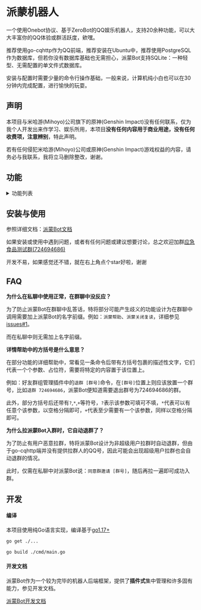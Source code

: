 # 派蒙机器人

一个使用Onebot协议、基于ZeroBot的QQ娱乐机器人，支持20余种功能，可以大大丰富你的QQ体验或群活跃度，欸嘿。

推荐使用go-cqhttp作为QQ前端，推荐安装在Ubuntu中，推荐使用PostgreSQL作为数据库，但若你没有数据库基础也无需担心，派蒙Bot支持SQLite：一种轻型、无需配置的单文件式数据库。

安装与配置时需要少量的命令行操作基础，一般来说，计算机纯小白也可以在30分钟内完成配置，进行愉快的玩耍。

## 声明

本项目与米哈游(Mihoyo)公司旗下的原神(Genshin Impact)没有任何联系，仅为我个人开发出来作学习、娱乐所用，本项目**没有任何内容用于商业用途，没有任何收费项，注意辨别**，特此声明。

若有任何侵犯米哈游(Mihoyo)公司或原神(Genshin Impact)游戏权益的内容，请务必与我联系，我将立马删除整改，谢谢。

## 功能

<details>
<summary>功能列表</summary>

行尾括号内为插件Key，对应着配置文件config-plugin.yaml中各个插件的根配置项key

### 基本功能
- [x] 权限管理与鉴权 (auth)：各功能可分权限使用
- [x] 功能开关与封(解)禁 (ban)：可按功能封人、封群
- [x] 加群\好友申请事件处理\推送 (event)
- [x] 帮助 (help)
- [x] 功能CD限流 (limiter)
- [x] 用户昵称系统 (nickname)
- [x] 签到与财富 (sc)

### 一般功能
- [x] 聊天\自定义问答 (chat)：具有强大的文件问答集自定义功能
- [x] 定期提醒 (note)：定时定点或指定间隔提醒，支持CRON
- [x] 联系管理员 (contact)
- [x] 复读 (echo)
- [x] 控制命令 (inspection)：自检、重启、检查更新等
- [x] 功能使用统计 (statistic)：可分人分日统计
- [x] 网易云评论 (netease)
- [x] 点歌 (music)
- [x] 随机\随机数 (random)
- [x] 漂流瓶 (bottle)
- [x] 戳一戳 (poke)：可自行配置回答，还支持多种动作

### 原神相关
- [x] 今日可肝素材查询 (genshin_resource)
- [x] 模拟原神抽卡 (genshin_draw)
- [x] 米游社管理 (genshin_cookie)
- [x] 米游社签到 (genshin_sign)
- [x] 原神便笺查询 (genshin_query)

### 实用工具
- [x] B站订阅 (bilibili)：UP主、番剧、直播更新时自动推送
- [x] 翻译 (translate)：甚至支持文言文
- [x] 纯小写缩写翻译 (hhsh)
- [x] 搜梗 (geng)
- [x] 识图搜番 (whatanime)
- [x] 疫情查询 (COVID)
- [x] 短链接还原 (short_url)
- [x] 天气 (weather)
- [x] GitHub查询 (github)
- [x] 混合表情 (emoji_mix)：合成两个emoji表情

### 群功能
- [x] 群管理 (admin)：快捷踢人、禁言、拉黑
- [x] 撤回消息 (withdraw)
- [x] 设置入群欢迎 (welcome)
- [x] 关键词撤回 (keyword)

### 小游戏
- [x] 看图猜成语 (idioms)
- [ ] 谁是卧底
- [ ] 文字RPG

### 好康的
- [x] 涩图 (pixiv)
- [x] Pixiv排行榜 (pixiv_rank)
- [x] Pixiv搜索 (pixiv_query)
- [ ] coser
- [ ] 自定义图库

### 可选插件

若想启用这些插件，请自行下载源码取消掉cmd/main.go内的可选插件注释，[**自行编译**](#编译)

- [x] OSU查询 (HiOSU)

</details>

## 安装与使用

参照详细文档：[派蒙Bot文档](https://richeyjang.github.io/PaimengBot)

如果安装或使用中遇到问题，或者有任何问题或建议想要讨论，总之欢迎加群[应急食品测试群(724694686)](https://qm.qq.com/cgi-bin/qm/qr?k=2u70XSTgORNbVzAnnsSYD2GLrelRuQC6&jump_from=webapi)

开发不易，如果感觉还不错，就在右上角点个star好啦，谢谢

## FAQ

**为什么在私聊中使用正常，在群聊中没反应？**

为了防止派蒙Bot在群聊中乱答话，特将部分可能产生歧义的功能设计为在群聊中调用需要加上派蒙Bot的名字前缀。例如：`派蒙帮助`、`派蒙关闭复读`，详细参见[issues#1](https://github.com/RicheyJang/PaimengBot/issues/1)。

而在私聊中则无需加上名字前缀。

**详情帮助中的方括号是什么意思？**

在部分功能的详细帮助中，常看见一条命令后带有方括号包裹的描述性文字，它们代表一个个参数、占位符，需要将特定的内容置于该位置上。

例如：好友群组管理插件中的`退群 [群号]`命令，在`[群号]`位置上则应该放置一个群号，比如`退群 724694686`，派蒙Bot便知道需要退出群号为724694686的群。

此外，部分方括号后还带有`?`,`*`,`+`等符号，`?`表示该参数可填可不填，`*`代表可以有任意个该参数，以空格分隔即可，`+`代表至少需要有一个该参数，同样以空格分隔即可。

**为什么拉派蒙Bot入群时，它自动退群了？**

为了防止有用户恶意拉群，特将派蒙Bot设计为非超级用户拉群时自动退群，但由于go-cqhttp端并没有提供拉群人的QQ号，因此可能会出现超级用户拉群也会自动退群的情况。

此时，仅需在私聊中对派蒙Bot说：`同意群邀请 [群号]`，随后再拉一遍即可成功入群。

## 开发

#### 编译

本项目使用纯Go语言实现，编译基于[go1.17+](https://golang.google.cn/dl/)

```bash
go get ./...

go build ./cmd/main.go
```

#### 开发文档

派蒙Bot作为一个较为完毕的机器人后端框架，提供了**插件式**集中管理和许多固有能力，参见开发文档。

[派蒙Bot开发文档](https://richeyjang.github.io/PaimengBot/develop/)